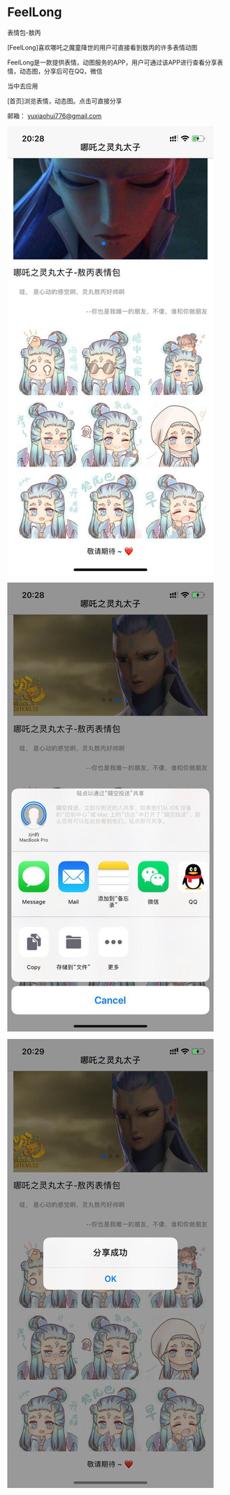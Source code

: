 # FeelLong
表情包-敖丙

[FeelLong]喜欢哪吒之魔童降世的用户可直接看到敖丙的许多表情动图

FeelLong是一款提供表情，动图服务的APP，用户可通过该APP进行查看分享表情，动态图，分享后可在QQ，微信

当中去应用

[首页]浏览表情，动态图。点击可直接分享

邮箱： yuxiaohui776@gmail.com




![Image](https://github.com/yuxiaohui6/FeelLong/blob/master/FeelLong/photo_2019-09-01_20-35-19.jpg)

![Image](https://github.com/yuxiaohui6/FeelLong/blob/master/FeelLong/photo_2019-09-01_20-35-24.jpg)

![Image](https://github.com/yuxiaohui6/FeelLong/blob/master/FeelLong/photo_2019-09-01_20-35-04.jpg)
